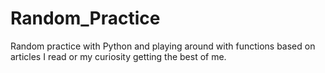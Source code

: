 # Random_Practice
Random practice with Python and playing around with functions based on articles I read or my curiosity getting the best of me. 
